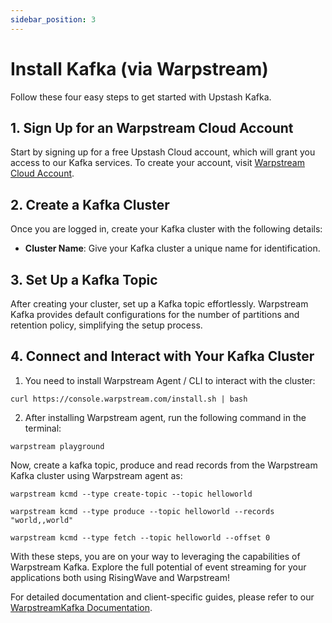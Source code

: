 ```yaml
---
sidebar_position: 3
---
```

# Install Kafka (via Warpstream)

Follow these four easy steps to get started with Upstash Kafka.

## 1. Sign Up for an Warpstream Cloud Account

Start by signing up for a free Upstash Cloud account, which will grant you access to our Kafka services. To create your account, visit [Warpstream Cloud Account](https://console.warpstream.com/signup).

## 2. Create a Kafka Cluster

Once you are logged in, create your Kafka cluster with the following details:

- **Cluster Name**: Give your Kafka cluster a unique name for identification.

## 3. Set Up a Kafka Topic

After creating your cluster, set up a Kafka topic effortlessly. Warpstream Kafka provides default configurations for the number of partitions and retention policy, simplifying the setup process.

## 4. Connect and Interact with Your Kafka Cluster

1. You need to install Warpstream Agent / CLI to interact with the cluster:

```shell
curl https://console.warpstream.com/install.sh | bash
```


2. After installing Warpstream agent, run the following command in the terminal:
```shell  
warpstream playground
```
Now, create a kafka topic, produce and read records from the Warpstream Kafka cluster using Warpstream agent as:

```shell 
warpstream kcmd --type create-topic --topic helloworld
```
```shell 
warpstream kcmd --type produce --topic helloworld --records "world,,world"
```
```shell 
warpstream kcmd --type fetch --topic helloworld --offset 0
```
With these steps, you are on your way to leveraging the capabilities of Warpstream Kafka. Explore the full potential of event streaming for your applications both using RisingWave and Warpstream!

For detailed documentation and client-specific guides, please refer to our [WarpstreamKafka Documentation](https://docs.warpstream.com/warpstream/).

